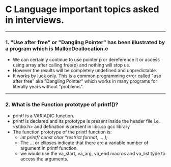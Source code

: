 # C Language important topics asked in interviews.

***

### 1. "Use after free" or "Dangling Pointer" has been illustrated by a program which is MallocDeallocation.c

- We can certainly continue to use pointer p or dereference it or access using array after calling free(p) and nothing will stop us. 
- However the results will be completely undefined and unpredictable. 
- It works by luck only. This is a common programming error called "use after free" aka "Dangling Pointer" which works in many programs for literally years without "problems".

---

### 2. What is the Function prototype of printf()?

- printf is a VARIADIC function.
- printf is declared and its prototype is present inside the header file i.e. <stdio.h> and defination is present in libc.so gcc library
- The function prototype of the printf function is: 
    - *_int printf( const char *restrict format, ... );_*
    - The ... or ellipses indicate that there are a variable number of argument in printf function.
    - we would use the va_start, va_arg, va_end macros and va_list type to access the arguments.